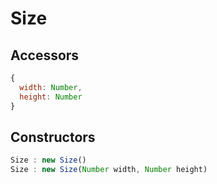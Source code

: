 # Size

## Accessors
``` javascript
{
  width: Number,
  height: Number
}
```

<a name="constructors"></a>

## Constructors
``` javascript
Size : new Size()
Size : new Size(Number width, Number height)
```